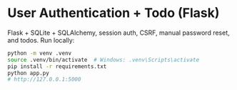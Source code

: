 # User Authentication + Todo (Flask)

Flask + SQLite + SQLAlchemy, session auth, CSRF, manual password reset, and todos.
Run locally:
```bash
python -m venv .venv
source .venv/bin/activate  # Windows: .venv\Scripts\activate
pip install -r requirements.txt
python app.py
# http://127.0.0.1:5000
